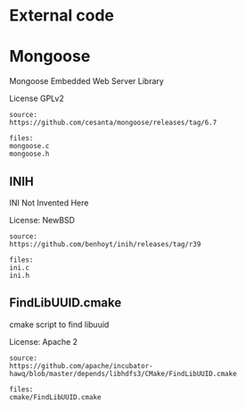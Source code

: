 # External code

# Mongoose

Mongoose Embedded Web Server Library

License GPLv2

```
source:
https://github.com/cesanta/mongoose/releases/tag/6.7
```

```
files:
mongoose.c
mongoose.h
```

## INIH

INI Not Invented Here

License: NewBSD

```
source:
https://github.com/benhoyt/inih/releases/tag/r39
```

```
files:
ini.c
ini.h
```

## FindLibUUID.cmake

cmake script to find libuuid

License: Apache 2

```
source:
https://github.com/apache/incubator-hawq/blob/master/depends/libhdfs3/CMake/FindLibUUID.cmake
```

```
files:
cmake/FindLibUUID.cmake
```

